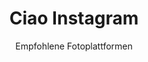 ---
slug: instagram
title: Ciao Instagram
subtitle: Empfohlene Fotoplattformen
provider: facebook
---